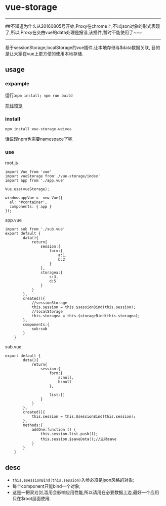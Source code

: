 # vue-storage
***

##不知道为什么从20160805号开始,Proxy在chrome上,不以json对象的形式表现了,所以,Proxy在交由vue的data处理是报错,该插件,暂时不能使用了~~~

***


基于sessionStorage,localStorage的vue插件,让本地存储与$data数据关联,
目的是让大家在vue上更方便的使用本地存储.

## usage

### expample

运行:`npm install; npm run build`

[在线预览](https://weivea.github.io/vue-storage/)

### install
```
npm install vue-storage-weivea

```
话说现npm也需要namespace了呢

### use

root.js

```
import Vue from 'vue'
import vueStorage from'./vue-storage/index'
import app from './app.vue'

Vue.use(vueStorage);

window.appVue =  new Vue({
  el: '#container',
  components: { app }
});
```

app.vue

```
import sub from './sub.vue'
export default {
        data(){
            return{
                session:{
                    form:{
                        a:1,
                        b:2
                    }
                },
                storagea:{
                    c:3,
                    d:5
                }
            }
        },
        created(){
            //sessionStorage
            this.session = this.$sessionBind(this.session);
            //localStorage
            this.storagea = this.$storageBind(this.storagea);
        },
        components:{
            sub:sub
        }
    }
```

sub.vue

```
export default {
        data(){
            return{
                session:{
                    form:{
                        a:null,
                        b:null
                    },

                    list:[]
                }
            }
        },
        created(){
            this.session = this.$sessionBind(this.session);
        },
        methods:{
            addOne:function () {
                this.session.list.push(1);
                this.session.$saveData();//主动save
            }
        }
    }
````

## desc

- `this.$sessionBind(this.session)`入参必须是json风格的对象;
- 每个component只能bind一个对象;
- 这是一把双刃剑,滥用会影响应用性能,所以请用在必要数据上边,最好一个应用只在$root层面使用.